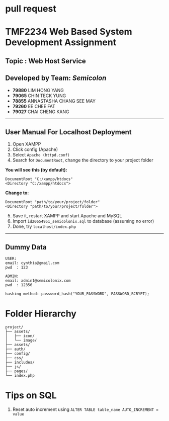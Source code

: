 # pull request

# TMF2234 Web Based System Development Assignment

## Topic : Web Host Service

## Developed by Team: _Semicolon_

- **79880** LIM HONG YANG
- **79065** CHIN TECK YUNG
- **78855** ANNASTASHA CHANG SEE MAY
- **79260** EE CHEE FAT
- **79027** CHAI CHENG KANG

---

## User Manual For Localhost Deployment

1. Open XAMPP
2. Click config (Apache)
3. Select `Apache (httpd.conf)`
4. Search for `DocumentRoot`, change the directory to your project folder

**You will see this (by default):**

```
DocumentRoot "C:/xampp/htdocs"
<Directory "C:/xampp/htdocs">
```

**Change to:**

```
DocumentRoot "path/to/your/project/folder"
<Directory "path/to/your/project/folder">
```

5. Save it, restart XAMPP and start Apache and MySQL
6. Import `id20654951_semicolonix.sql` to database (assuming no error)
7. Done, try `localhost/index.php`

---

## Dummy Data

```
USER:
email: cynthia@gmail.com
pwd  : 123

ADMIN:
email: admin1@semicolonix.com
pwd  : 12356

hashing method: password_hash("YOUR_PASSWORD", PASSWORD_BCRYPT);
```

# Folder Hierarchy

```
project/
├── assets/
│   ├── icon/
│   └── image/
├── assets/
├── auth/
├── config/
├── css/
├── includes/
├── js/
├── pages/
└── index.php
```

# Tips on SQL

1. Reset auto increment using `ALTER TABLE table_name AUTO_INCREMENT = value`

